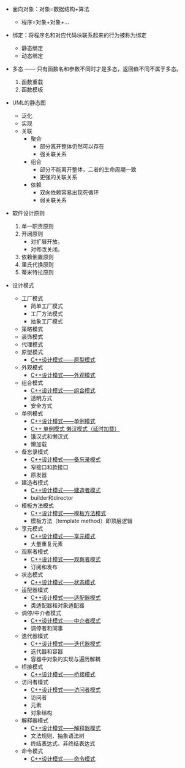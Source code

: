 * 面向对象：对象=数据结构+算法
  * 程序=对象+对象+…
  
*  绑定：将程序名和对应代码块联系起来的行为被称为绑定
   *  静态绑定
   *  动态绑定
  
* 多态 —— 只有函数名和参数不同时才是多态，返回值不同不属于多态。
  1. 函数重载
  2. 函数模板 

* UML的静态图
  * 泛化
  * 实现
  * 关联
    * 聚合  
      * 部分离开整体仍然可以存在
      * 强关联关系
    * 组合
      * 部分不能离开整体，二者的生命周期一致
      * 更强的关联关系
    * 依赖
      * 双向依赖容易出现死循环
      * 弱关联关系

* 软件设计原则
  1. 单一职责原则
  2. 开闭原则
       * 对扩展开放。
       * 对修改关闭。 
  3. 依赖倒置原则
  4. 里氏代换原则
  5. 蒂米特拉原则

* 设计模式
  * 工厂模式
    * 简单工厂模式
    * 工厂方法模式
    * 抽象工厂模式
  * 策略模式
  * 装饰模式
  * 代理模式
  * 原型模式
    * [C++设计模式——原型模式 ](https://www.cnblogs.com/ring1992/p/9592911.html)
  * 外观模式
    * [C++设计模式——外观模式 ](https://www.cnblogs.com/ring1992/p/9593112.html)
  * 组合模式
    * [C++设计模式——组合模式 ](https://www.cnblogs.com/ring1992/p/9593013.html)
    * 透明方式
    * 安全方式
  * 单例模式
    * [C++设计模式——单例模式 ](https://www.cnblogs.com/ring1992/p/9592817.html)
    * [C++ 单例模式 懒汉模式（延时加载） ](https://blog.csdn.net/cleverlemon/article/details/108428548)
    * 饿汉式和懒汉式
    * 懒加载
  * 备忘录模式
    * [C++设计模式——备忘录模式 ](https://www.cnblogs.com/ring1992/p/9593487.html)
    * 窄接口和款接口
    * 原发器
  * 建造者模式
    * [C++设计模式——建造者模式 ](https://www.cnblogs.com/ring1992/p/9592877.html)
    * builder和director
  * 模板方法模式
    * [C++设计模式——模板方法模式 ](https://www.cnblogs.com/ring1992/p/9593609.html)
    * 模板方法（template method）即顶层逻辑
  * 享元模式
    * [C++设计模式——享元模式 ](https://www.cnblogs.com/ring1992/p/9593235.html)
    * 大量重复元素
  * 观察者模式
    * [C++设计模式——观察者模式 ](https://www.cnblogs.com/ring1992/p/9593502.html)
    * 订阅和发布
  * 状态模式
    * [C++设计模式——状态模式 ](https://www.cnblogs.com/ring1992/p/9593533.html)
  * 适配器模式
      * [C++设计模式——适配器模式 ](https://www.cnblogs.com/ring1992/p/9592942.html)
      * 类适配器和对象适配器
  * 调停/中介者模式
      * [C++设计模式——中介者模式 ](https://www.cnblogs.com/ring1992/p/9593451.html)
      * 调停者和同事
  * 迭代器模式
      * [C++设计模式——迭代器模式 ](https://www.cnblogs.com/ring1992/p/9593404.html)
      * 迭代器和容器
      * 容器中对象的实现与遍历解耦
  * 桥接模式
      * [C++设计模式——桥接模式 ](https://www.cnblogs.com/ring1992/p/9592983.html)
  * 访问者模式
      * [C++设计模式——访问者模式 ](https://www.cnblogs.com/ring1992/p/9593591.html)
      * 访问者  
      * 元素
      * 对象结构
  * 解释器模式
      * [C++设计模式——解释器模式 ](https://www.cnblogs.com/ring1992/p/9593350.html)
      * 文法规则、抽象语法树
      * 终结表达式、非终结表达式
  * 命令模式
      * [C++设计模式——命令模式 ](https://www.cnblogs.com/ring1992/p/9593327.html)
  

